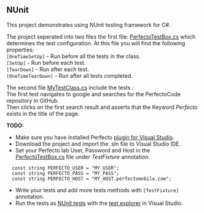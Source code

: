 ## NUnit

This project demonstrates using NUnit testing framework for C#.

The project seperated into two files the first file: [PerfectoTestBox.cs](PerfectoTestBox.cs) which determines the test configuration.
At this file you will find the following properties:<br/>
`[OneTimeSetUp]` - Run before all the tests in the class.<br/>
`[SetUp]` - Run before each test. <br/>
`[TearDown]` - Run after each test.<br/>
`[OneTimeTearDown]` - Run after all tests completed.

The second file [MyTestClass.cs](MyTestClass.cs) include the tests : <br/>
The first test navigates to google and searches for the PerfectoCode repository in GitHub.<br/>
Then clicks on the first search result and asserts that the Keyword *Perfecto* exists in the title of the page. 

**TODO:**
- Make sure you have installed Perfecto [plugin for Visual Studio](https://www.perfectomobile.com/integrations/continuous-quality-integrated-visual-studio).
- Download the project and import the .sln file to Visual Studio IDE.
- Set your Perfecto lab User, Password and Host in the [PerfectoTestBox.cs](PerfectoTestBox.cs) file under *TestFixture* annotation.
```Csharp
  const string PERFECTO_USER = "MY_USER";
  const string PERFECTO_PASS = "MY_PASS";
  const string PERFECTO_HOST = "MY_HOST.perfectomobile.com";
```
- Write your tests and add more tests methods with `[TestFixture]` annotation. 
- Run the tests as [NUnit tests](https://www.nuget.org/packages/NUnit/) with the [test explorer](https://msdn.microsoft.com/en-us/library/hh270865.aspx) in Visual Studio.
